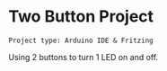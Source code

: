 # Two Button Project
	Project type: Arduino IDE & Fritzing

 Using 2 buttons to turn 1 LED on and off. 
